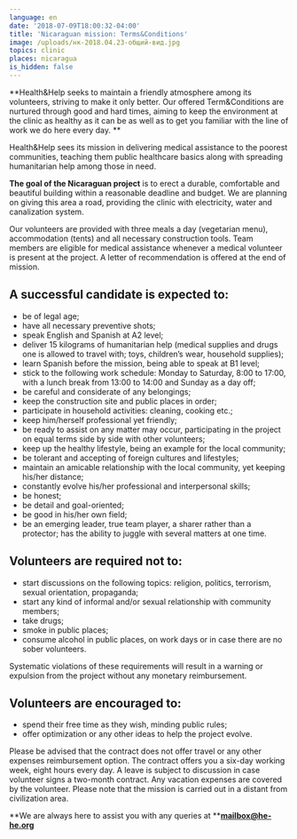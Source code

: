 ```yaml
---
language: en
date: '2018-07-09T18:00:32-04:00'
title: 'Nicaraguan mission: Terms&Conditions'
image: /uploads/нк-2018.04.23-общий-вид.jpg
topics: clinic
places: nicaragua
is_hidden: false
---
```

**Health&Help seeks to maintain a friendly atmosphere among its volunteers, striving to make it only better. Our offered Term&Conditions are nurtured through good and hard times, aiming to keep the environment at the clinic as healthy as it can be as well as to get you familiar with the line of work we do here every day.**



Health&Help sees its mission in delivering medical assistance to the poorest communities, teaching them public healthcare basics along with spreading humanitarian help among those in need.



**The goal of the Nicaraguan project** is to erect a durable, comfortable and beautiful building within a reasonable deadline and budget. We are planning on giving this area a road, providing the clinic with electricity, water and canalization system.



Our volunteers are provided with three meals a day (vegetarian menu), accommodation (tents) and all necessary construction tools. Team members are eligible for medical assistance whenever a medical volunteer is present at the project. A letter of recommendation is offered at the end of mission.



## A successful candidate is expected to:

* be of legal age;
* have all necessary preventive shots;
* speak English and Spanish at A2 level;
* deliver 15 kilograms of humanitarian help (medical supplies and drugs one is allowed to travel with; toys, children’s wear, household supplies);
* learn Spanish before the mission, being able to speak at B1 level;
* stick to the following work schedule: Monday to Saturday, 8:00 to 17:00, with a lunch break from 13:00 to 14:00 and Sunday as a day off;
* be careful and considerate of any belongings;
* keep the construction site and public places in order;
* participate in household activities: cleaning, cooking etc.;
* keep him/herself professional yet friendly;
* be ready to assist on any matter may occur, participating in the project on equal terms side by side with other volunteers;
* keep up the healthy lifestyle, being an example for the local community;
* be tolerant and accepting of foreign cultures and lifestyles;
* maintain an amicable relationship with the local community, yet keeping his/her distance;
* constantly evolve his/her professional and interpersonal skills;
* be honest;
* be detail and goal-oriented;
* be good in his/her own field;
* be an emerging leader, true team player, a sharer rather than a protector; has the ability to juggle with several matters at one time.



## Volunteers are required not to:

* start discussions on the following topics: religion, politics, terrorism, sexual orientation, propaganda;
* start any kind of informal and/or sexual relationship with community members;
* take drugs;
* smoke in public places;
* consume alcohol in public places, on work days or in case there are no sober volunteers.



Systematic violations of these requirements will result in a warning or expulsion from the project without any monetary reimbursement.



## Volunteers are encouraged to:

* spend their free time as they wish, minding public rules;
* offer optimization or any other ideas to help the project evolve.



Please be advised that the contract does not offer travel or any other expenses reimbursement option. The contract offers you a six-day working week, eight hours every day. A leave is subject to discussion in case volunteer signs a two-month contract. Any vacation expenses are covered by the volunteer. Please note that the mission is carried out in a distant from civilization area. 



**We are always here to assist you with any queries at **[**mailbox@he-he.org**](mailto:mailbox@he-he.org)
